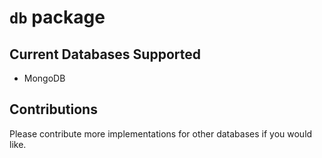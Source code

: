 # `db` package

## Current Databases Supported

- MongoDB

## Contributions

Please contribute more implementations for other databases if you would like.
